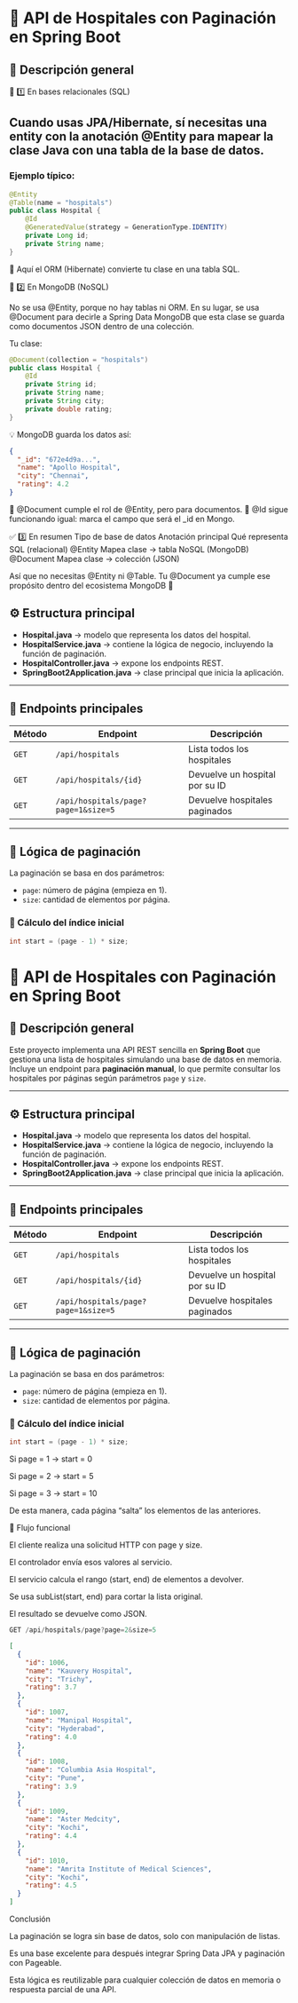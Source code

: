 # 🏥 API de Hospitales con Paginación en Spring Boot

## 📘 Descripción general

🧩 1️⃣ En bases relacionales (SQL)

Cuando usas JPA/Hibernate, sí necesitas una entity con la anotación @Entity 
para mapear la clase Java con una tabla de la base de datos.
---
### Ejemplo típico:

```java
@Entity
@Table(name = "hospitals")
public class Hospital {
    @Id
    @GeneratedValue(strategy = GenerationType.IDENTITY)
    private Long id;
    private String name;
}
```
🔸 Aquí el ORM (Hibernate) convierte tu clase en una tabla SQL.

🍃 2️⃣ En MongoDB (NoSQL)

No se usa @Entity, porque no hay tablas ni ORM.
En su lugar, se usa @Document para decirle a Spring Data MongoDB que esta clase se guarda como documentos JSON dentro de una colección.

Tu clase:
```java
@Document(collection = "hospitals")
public class Hospital {
    @Id
    private String id;
    private String name;
    private String city;
    private double rating;
}
```
💡 MongoDB guarda los datos así:
```json
{
  "_id": "672e4d9a...",
  "name": "Apollo Hospital",
  "city": "Chennai",
  "rating": 4.2
}

```
🔹 @Document cumple el rol de @Entity, pero para documentos.
🔹 @Id sigue funcionando igual: marca el campo que será el _id en Mongo.

✅ 3️⃣ En resumen
Tipo de base de datos	Anotación principal	Qué representa
SQL (relacional)	@Entity	Mapea clase → tabla
NoSQL (MongoDB)	@Document	Mapea clase → colección (JSON)

Así que no necesitas @Entity ni @Table.
Tu @Document ya cumple ese propósito dentro del ecosistema MongoDB 🍃
## ⚙️ Estructura principal

- **Hospital.java** → modelo que representa los datos del hospital.
- **HospitalService.java** → contiene la lógica de negocio, incluyendo la función de paginación.
- **HospitalController.java** → expone los endpoints REST.
- **SpringBoot2Application.java** → clase principal que inicia la aplicación.

---

## 🚀 Endpoints principales

| Método | Endpoint | Descripción |
|--------|-----------|-------------|
| `GET` | `/api/hospitals` | Lista todos los hospitales |
| `GET` | `/api/hospitals/{id}` | Devuelve un hospital por su ID |
| `GET` | `/api/hospitals/page?page=1&size=5` | Devuelve hospitales paginados |

---

## 🧮 Lógica de paginación

La paginación se basa en dos parámetros:
- `page`: número de página (empieza en 1).
- `size`: cantidad de elementos por página.

### 🔹 Cálculo del índice inicial
```java
int start = (page - 1) * size;
```
# 🏥 API de Hospitales con Paginación en Spring Boot

## 📘 Descripción general

Este proyecto implementa una API REST sencilla en **Spring Boot** que gestiona una lista de hospitales simulando una base de datos en memoria.  
Incluye un endpoint para **paginación manual**, lo que permite consultar los hospitales por páginas según parámetros `page` y `size`.

---

## ⚙️ Estructura principal

- **Hospital.java** → modelo que representa los datos del hospital.  
- **HospitalService.java** → contiene la lógica de negocio, incluyendo la función de paginación.  
- **HospitalController.java** → expone los endpoints REST.  
- **SpringBoot2Application.java** → clase principal que inicia la aplicación.

---

## 🚀 Endpoints principales

| Método | Endpoint | Descripción |
|--------|-----------|-------------|
| `GET` | `/api/hospitals` | Lista todos los hospitales |
| `GET` | `/api/hospitals/{id}` | Devuelve un hospital por su ID |
| `GET` | `/api/hospitals/page?page=1&size=5` | Devuelve hospitales paginados |

---

## 🧮 Lógica de paginación

La paginación se basa en dos parámetros:
- `page`: número de página (empieza en 1).
- `size`: cantidad de elementos por página.

### 🔹 Cálculo del índice inicial
```java
int start = (page - 1) * size;
```
Si page = 1 → start = 0

Si page = 2 → start = 5

Si page = 3 → start = 10

De esta manera, cada página “salta” los elementos de las anteriores.

🧠 Flujo funcional

El cliente realiza una solicitud HTTP con page y size.

El controlador envía esos valores al servicio.

El servicio calcula el rango (start, end) de elementos a devolver.

Se usa subList(start, end) para cortar la lista original.

El resultado se devuelve como JSON.

```java
GET /api/hospitals/page?page=2&size=5

```
 

```json
[
  {
    "id": 1006,
    "name": "Kauvery Hospital",
    "city": "Trichy",
    "rating": 3.7
  },
  {
    "id": 1007,
    "name": "Manipal Hospital",
    "city": "Hyderabad",
    "rating": 4.0
  },
  {
    "id": 1008,
    "name": "Columbia Asia Hospital",
    "city": "Pune",
    "rating": 3.9
  },
  {
    "id": 1009,
    "name": "Aster Medcity",
    "city": "Kochi",
    "rating": 4.4
  },
  {
    "id": 1010,
    "name": "Amrita Institute of Medical Sciences",
    "city": "Kochi",
    "rating": 4.5
  }
]

```
Conclusión

La paginación se logra sin base de datos, solo con manipulación de listas.

Es una base excelente para después integrar Spring Data JPA y paginación con Pageable.

Esta lógica es reutilizable para cualquier colección de datos en memoria o respuesta parcial de una API.
